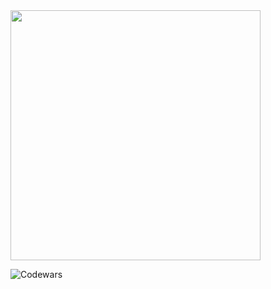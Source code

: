 <img class="codewars" src="https://github-readme-streak-stats.herokuapp.com?user=symphony&theme=dark&hide_border=true&top_languages=true" width = 400>
<br>

![Codewars](https://github.r2v.ch/codewars?user=code-symphony&stroke=%235cdbbf)
